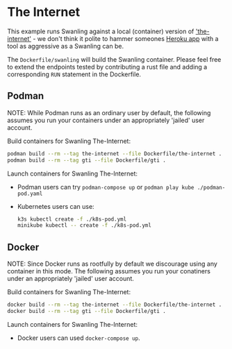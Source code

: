 # The Internet

This example runs Swanling against a local (container) version of ['the-internet'](https://github.com/saucelabs/the-internet) - we don't think it polite to hammer someones [Heroku app](http://the-internet.herokuapp.com/) with a tool as aggressive as a Swanling can be.

The `Dockerfile/swanling` will build the Swanling container.  Please feel free to extend the endpoints tested by contributing a rust file and adding a corresponding `RUN` statement in the Dockerfile.

## Podman

NOTE: While Podman runs as an ordinary user by default, the following assumes you run your containers under an appropriately 'jailed' user account.

Build containers for Swanling The-Internet:

```bash
podman build --rm --tag the-internet --file Dockerfile/the-internet .
podman build --rm --tag gti --file Dockerfile/gti .
```

Launch containers for Swanling The-Internet:

- Podman users can try `podman-compose up` or `podman play kube ./podman-pod.yaml`
- Kubernetes users can use:

    ```bash
    k3s kubectl create -f ./k8s-pod.yml
    minikube kubectl -- create -f ./k8s-pod.yml
    ```

## Docker

NOTE: Since Docker runs as rootfully by default we discourage using any container in this mode.  The following assumes you run your conatiners under an appropriately 'jailed' user account.

Build containers for Swanling The-Internet:

```bash
docker build --rm --tag the-internet --file Dockerfile/the-internet .
docker build --rm --tag gti --file Dockerfile/gti .
```

Launch containers for Swanling The-Internet:

- Docker users can used `docker-compose up`.
